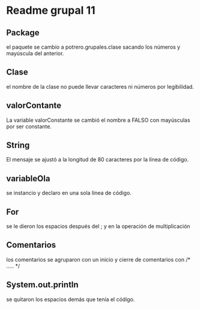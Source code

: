 # Readme grupal 11
## Package
el paquete se cambio a potrero.grupales.clase sacando los números y mayúscula del anterior.
## Clase
el nombre de la clase no puede llevar caracteres ni números por legibilidad.
## valorContante
La variable valorConstante se cambió el nombre a FALSO con mayúsculas por ser constante.
## String
El mensaje se ajustó a la longitud de 80 caracteres por la línea de código.
## variableOla
se instancio y declaro en una sola línea de código.
## For
se le dieron los espacios después del ; y en la operación de multiplicación
## Comentarios
los comentarios se agruparon con un inicio y cierre de comentarios con /* ..... */
## System.out.println
se quitaron los espacios demás que tenía el código.
